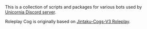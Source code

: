 This is a collection of scripts and packages for various bots used by [Unicornia Discord server](https://discord.gg/unicornia).

Roleplay Cog is originally based on [Jintaku-Cogs-V3 Roleplay](https://github.com/Jintaku/Jintaku-Cogs-V3/tree/master/roleplay).